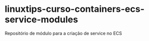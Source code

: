 # linuxtips-curso-containers-ecs-service-modules
Repositório de módulo para a criação de service no ECS
